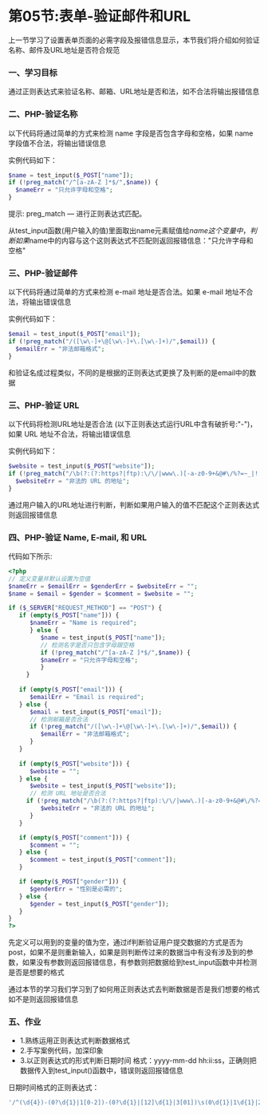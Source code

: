 # 第05节:表单-验证邮件和URL
上一节学习了设置表单页面的必需字段及报错信息显示，本节我们将介绍如何验证名称、邮件及URL地址是否符合规范

### 一、学习目标
通过正则表达式来验证名称、邮箱、URL地址是否和法，如不合法将输出报错信息

### 二、PHP-验证名称
以下代码将通过简单的方式来检测 name 字段是否包含字母和空格，如果 name 字段值不合法，将输出错误信息

实例代码如下：

``` php
$name = test_input($_POST["name"]);
if (!preg_match("/^[a-zA-Z ]*$/",$name)) {
  $nameErr = "只允许字母和空格"; 
}
```

提示:
preg_match — 进行正则表达式匹配。

从test_input函数(用户输入的值)里面取出name元素赋值给$name这个变量中，判断如果$name中的内容与这个这则表达式不匹配则返回报错信息："只允许字母和空格"

### 三、PHP-验证邮件
以下代码将通过简单的方式来检测 e-mail 地址是否合法。如果 e-mail 地址不合法，将输出错误信息

实例代码如下：

``` php
$email = test_input($_POST["email"]);
if (!preg_match("/([\w\-]+\@[\w\-]+\.[\w\-]+)/",$email)) {
  $emailErr = "非法邮箱格式"; 
}
```
和验证名成过程类似，不同的是根据的正则表达式更换了及判断的是email中的数据

### 三、PHP-验证 URL
以下代码将检测URL地址是否合法 (以下正则表达式运行URL中含有破折号:"-")， 如果 URL 地址不合法，将输出错误信息

实例代码如下：

``` php
$website = test_input($_POST["website"]);
if (!preg_match("/\b(?:(?:https?|ftp):\/\/|www\.)[-a-z0-9+&@#\/%?=~_|!:,.;]*[-a-z0-9+&@#\/%=~_|]/i",$website)) {
  $websiteErr = "非法的 URL 的地址"; 
}
```
通过用户输入的URL地址进行判断，判断如果用户输入的值不匹配这个正则表达式则返回报错信息

### 四、PHP-验证 Name, E-mail, 和 URL
代码如下所示:

``` php
<?php
// 定义变量并默认设置为空值
$nameErr = $emailErr = $genderErr = $websiteErr = "";
$name = $email = $gender = $comment = $website = "";

if ($_SERVER["REQUEST_METHOD"] == "POST") {
   if (empty($_POST["name"])) {
      $nameErr = "Name is required";
      } else {
         $name = test_input($_POST["name"]);
         // 检测名字是否只包含字母跟空格
         if (!preg_match("/^[a-zA-Z ]*$/",$name)) {
         $nameErr = "只允许字母和空格"; 
         }
     }
   
   if (empty($_POST["email"])) {
      $emailErr = "Email is required";
   } else {
      $email = test_input($_POST["email"]);
      // 检测邮箱是否合法
      if (!preg_match("/([\w\-]+\@[\w\-]+\.[\w\-]+)/",$email)) {
         $emailErr = "非法邮箱格式"; 
      }
   }
     
   if (empty($_POST["website"])) {
      $website = "";
   } else {
      $website = test_input($_POST["website"]);
      // 检测 URL 地址是否合法
     if (!preg_match("/\b(?:(?:https?|ftp):\/\/|www\.)[-a-z0-9+&@#\/%?=~_|!:,.;]*[-a-z0-9+&@#\/%=~_|]/i",$website)) {
         $websiteErr = "非法的 URL 的地址"; 
      }
   }

   if (empty($_POST["comment"])) {
      $comment = "";
   } else {
      $comment = test_input($_POST["comment"]);
   }

   if (empty($_POST["gender"])) {
      $genderErr = "性别是必需的";
   } else {
      $gender = test_input($_POST["gender"]);
   }
}
?>
```

先定义可以用到的变量的值为空，通过if判断验证用户提交数据的方式是否为post，如果不是则重新输入，如果是则判断传过来的数据当中有没有涉及到的参数，如果没有参数则返回报错信息，有参数则把数据给到test_input函数中并检测是否是想要的格式

通过本节的学习我们学习到了如何用正则表达式去判断数据是否是我们想要的格式如不是则返回报错信息

### 五、作业
* 1.熟练运用正则表达式判断数据格式
* 2.手写案例代码，加深印象
* 3.以正则表达式的形式判断日期时间 格式：yyyy-mm-dd hh:ii:ss，正确则把数据传入到test_input()函数中，错误则返回报错信息

日期时间格式的正则表达式：
``` php
'/^(\d{4})-(0?\d{1}|1[0-2])-(0?\d{1}|[12]\d{1}|3[01])\s(0\d{1}|1\d{1}|2[0-3]):[0-5]\d{1}:([0-5]\d{1})$/'
```